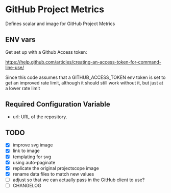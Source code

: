 GitHub Project Metrics
============================

Defines scalar and image for GitHub Project Metrics

ENV vars
--------

Get set up with a Github Access token:

https://help.github.com/articles/creating-an-access-token-for-command-line-use/

Since this code assumes that a GITHUB_ACCESS_TOKEN env token is set to get an 
improved rate limit, although it should still work without it, but just at a 
lower rate limit

Required Configuration Variable
-------------------------------
- url: URL of the repository.

TODO
----

* [x] improve svg image
* [x] link to image
* [x] templating for svg
* [x] using auto-paginate 
* [x] replicate the original projectscope image
* [x] rename data files to match new values
* [ ] adjust so that we can actually pass in the GitHub client to use?
* [ ] CHANGELOG
